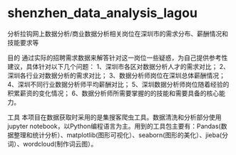 # shenzhen_data_analysis_lagou
分析拉钩网上数据分析/商业数据分析相关岗位在深圳市的需求分布、薪酬情况和技能要求等

目的
通过实际的招聘需求数据来解答针对这一岗位一些疑惑，为自己提供参考性建议，具体针对以下几个问题：
1、深圳市各区对数据分析人才的需求对比；
2、深圳各行业对数据分析的需求对比；
3、数据分析师岗位在深圳总体薪酬情况；
4、深圳不同行业数据分析师平均薪酬对比；
5、深圳数据分析师岗位随着经验的积累薪资的变化情况；
6、数据分析师所需要掌握的的技能和需要具备的核心能力。

工具
本项目在数据获取时采用的是集搜客爬虫工具。数据清洗和分析部分使用jupyter notebook，以Python编程语言为主。用到的工具包主要有：Pandas(数据整理和统计分析）、matplotlib(图形可视化）、seaborn(图形的美化）、jieba(分词）、wordcloud(制作词云图）。

